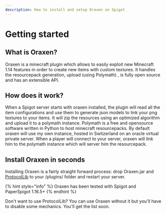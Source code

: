 ```yaml
---
description: How to install and setup Oraxen on Spigot
---
```


# Getting started

## What is Oraxen?

Oraxen is a minecraft plugin which allows to easily exploit new Minecraft  1.14 features in order to create new items with custom textures. It handles the resourcepack generation, upload \(using Polymath\) , is fully open source and has an extensible API.

## How does it work?

When a Spigot server starts with oraxen installed, the plugin will read all the item configurations and use them to generate json models to link your png textures to your items. It will zip the resources using an optimized algorithm and upload it to a polymath instance. Polymath is a free and opensource software written in Python to host minecraft resourcepacks. By default oraxen will use my own instance, hosted in Switzerland on an oracle virtual private server. When a player will connect to your server, oraxen will link him to the polymath instance which will server him the resourcepack.

## Install Oraxen in seconds

Installing Oraxen is a fairly straight forward process: drop Oraxen.jar and [ProtocolLib](https://www.spigotmc.org/resources/protocollib.1997/) to your /plugins/ folder and restart your server.

{% hint style="info" %}
Oraxen has been tested with Spigot and PaperSpigot 1.16.5+
{% endhint %}

Don't want to use ProtocolLib? You can use Oraxen without it but you'll have to disable some mechanics. You'll get the list soon.




